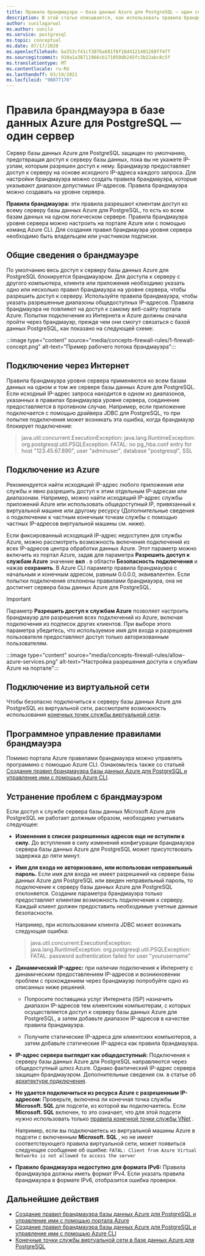```yaml
---
title: Правила брандмауэра — база данных Azure для PostgreSQL — один сервер
description: В этой статье описывается, как использовать правила брандмауэра для подключения к базе данных Azure для PostgreSQL-Single Server.
author: sunilagarwal
ms.author: sunila
ms.service: postgresql
ms.topic: conceptual
ms.date: 07/17/2020
ms.openlocfilehash: ba353cf41cf3876a681f8f18d4121401260ff4ff
ms.sourcegitcommit: 910a1a38711966cb171050db245fc3b22abc8c5f
ms.translationtype: MT
ms.contentlocale: ru-RU
ms.lasthandoff: 03/19/2021
ms.locfileid: "98877176"
---
```

# <a name="firewall-rules-in-azure-database-for-postgresql---single-server"></a>Правила брандмауэра в базе данных Azure для PostgreSQL — один сервер
Сервер базы данных Azure для PostgreSQL защищен по умолчанию, предотвращая доступ к серверу базы данных, пока вы не укажете IP-узлам, которым разрешен доступ к нему. Брандмауэр предоставляет доступ к серверу на основе исходного IP-адреса каждого запроса.
Для настройки брандмауэра можно создать правила брандмауэра, которые указывают диапазон допустимых IP-адресов. Правила брандмауэра можно создавать на уровне сервера.

**Правила брандмауэра:** эти правила разрешают клиентам доступ ко всему серверу базы данных Azure для PostgreSQL, то есть ко всем базам данных на одном логическом сервере. Правила брандмауэра уровня сервера можно настроить на портале Azure или с помощью команд Azure CLI. Для создания правил брандмауэра уровня сервера необходимо быть владельцем или участником подписки.

## <a name="firewall-overview"></a>Общие сведения о брандмауэре
По умолчанию весь доступ к серверу базы данных Azure для PostgreSQL блокируется брандмауэром. Для доступа к серверу с другого компьютера, клиента или приложения необходимо указать одно или несколько правил брандмауэра на уровне сервера, чтобы разрешить доступ к серверу. Используйте правила брандмауэра, чтобы указать разрешенные диапазоны общедоступных IP-адресов. Правила брандмауэра не повлияют на доступ к самому веб-сайту портала Azure.
Попытки подключения из Интернета и Azure должны сначала пройти через брандмауэр, прежде чем они смогут связаться с базой данных PostgreSQL, как показано на следующей схеме:

:::image type="content" source="media/concepts-firewall-rules/1-firewall-concept.png" alt-text="Пример рабочего потока брандмауэра":::

## <a name="connecting-from-the-internet"></a>Подключение через Интернет
Правила брандмауэра уровня сервера применяются ко всем базам данных на одном и том же сервере базы данных Azure для PostgreSQL. Если исходный IP-адрес запроса находится в одном из диапазонов, указанных в правилах брандмауэра уровня сервера, соединение предоставляется в противном случае. Например, если приложение подключается с помощью драйвера JDBC для PostgreSQL, то при попытке подключения может возникать эта ошибка, когда брандмауэр блокирует подключение:
> java.util.concurrent.ExecutionException: java.lang.RuntimeException: org.postgresql.util.PSQLException: FATAL: no pg\_hba.conf entry for host "123.45.67.890", user "adminuser", database "postgresql", SSL

## <a name="connecting-from-azure"></a>Подключение из Azure
Рекомендуется найти исходящий IP-адрес любого приложения или службы и явно разрешить доступ к этим отдельным IP-адресам или диапазонам. Например, можно найти исходящий IP-адрес службы приложений Azure или использовать общедоступный IP, привязанный к виртуальной машине или другому ресурсу (Дополнительные сведения о подключении к частным конечным точкам службы с помощью частных IP-адресов виртуальной машины см. ниже). 

Если фиксированный исходящий IP-адрес недоступен для службы Azure, можно рассмотреть возможность включения подключений из всех IP-адресов центра обработки данных Azure. Этот параметр можно включить из портал Azure, задав для параметра **Разрешить доступ к службам Azure** значение **вкл** . в области **Безопасность подключения** и нажав **сохранить**. В Azure CLI параметр правила брандмауэра с начальным и конечным адресом, равным 0.0.0.0, эквивалентен. Если попытки подключения отклонены правилами брандмауэра, она не достигнет сервера базы данных Azure для PostgreSQL.

> [!IMPORTANT]
> Параметр **Разрешить доступ к службам Azure** позволяет настроить брандмауэр для разрешения всех подключений из Azure, включая подключения из подписок других клиентов. При выборе этого параметра убедитесь, что используемое имя для входа и разрешения пользователя предоставляют доступ только авторизованным пользователям.
> 

:::image type="content" source="media/concepts-firewall-rules/allow-azure-services.png" alt-text="Настройка разрешения доступа к службам Azure на портале":::

## <a name="connecting-from-a-vnet"></a>Подключение из виртуальной сети
Чтобы безопасно подключиться к серверу базы данных Azure для PostgreSQL из виртуальной сети, рассмотрите возможность использования [конечных точек службы виртуальной сети](./concepts-data-access-and-security-vnet.md). 

## <a name="programmatically-managing-firewall-rules"></a>Программное управление правилами брандмауэра
Помимо портала Azure правилами брандмауэра можно управлять программно с помощью Azure CLI.
Ознакомьтесь также со статьей [Создание правил брандмауэра базы данных Azure для PostgreSQL и управление ими с помощью Azure CLI](howto-manage-firewall-using-cli.md).

## <a name="troubleshooting-firewall-issues"></a>Устранение проблем с брандмауэром
Если доступ к службе сервера базы данных Microsoft Azure для PostgreSQL не работает должным образом, необходимо учитывать следующее:

* **Изменения в списке разрешенных адресов еще не вступили в силу.** До вступления в силу изменений конфигурации брандмауэра сервера базы данных Azure для PostgreSQL может присутствовать задержка до пяти минут.

* **Имя для входа не авторизовано, или использован неправильный пароль.** Если имя для входа не имеет разрешений на сервере базы данных Azure для PostgreSQL или введен неправильный пароль, то подключение к серверу базы данных Azure для PostgreSQL отклоняется. Создание параметра брандмауэра только предоставляет клиентам возможность подключения к серверу. Каждый клиент должен предоставить необходимые учетные данные безопасности.

   Например, при использовании клиента JDBC может возникать следующая ошибка:
   > java.util.concurrent.ExecutionException: java.lang.RuntimeException: org.postgresql.util.PSQLException: FATAL: password authentication failed for user "yourusername"

* **Динамический IP-адрес:** при наличии подключения к Интернету с динамическим предоставлением IP-адресов и возникновении проблем с прохождением через брандмауэр попробуйте одно из описанных ниже решений.

   * Попросите поставщика услуг Интернета (ISP) назначить диапазон IP-адресов тем клиентским компьютерам, с которых осуществляется доступ к серверу базы данных Azure для PostgreSQL, а затем добавьте диапазон IP-адресов в качестве правила брандмауэра.

   * Получите статические IP-адреса для клиентских компьютеров, а затем добавьте статические IP-адреса как правила брандмауэра.

* **IP-адрес сервера выглядит как общедоступный:** Подключения к серверу базы данных Azure для PostgreSQL направляются через общедоступный шлюз Azure. Однако фактический IP-адрес сервера защищен брандмауэром. Дополнительные сведения см. в статье об [архитектуре подключения](concepts-connectivity-architecture.md).

* **Не удается подключиться из ресурса Azure с разрешенным IP-адресом:** Проверьте, включена ли конечная точка службы **Microsoft. SQL** для подсети, из которой вы подключаетесь. Если **Microsoft. SQL** включен, то это означает, что для этой подсети нужно использовать только [правила конечной точки службы VNet](concepts-data-access-and-security-vnet.md) .

   Например, если вы подключаетесь из виртуальной машины Azure в подсети с включенным **Microsoft. SQL** , но не имеет соответствующего правила виртуальной сети, может появиться следующее сообщение об ошибке:  `FATAL: Client from Azure Virtual Networks is not allowed to access the server`

* **Правило брандмауэра недоступно для формата IPv6:** Правила брандмауэра должны иметь формат IPv4. Если указать правила брандмауэра в формате IPv6, отобразится ошибка проверки.


## <a name="next-steps"></a>Дальнейшие действия
* [Создание правил брандмауэра базы данных Azure для PostgreSQL и управление ими с помощью портала Azure](howto-manage-firewall-using-portal.md)
* [Создание правил брандмауэра базы данных Azure для PostgreSQL и управление ими с помощью Azure CLI](howto-manage-firewall-using-cli.md)
* [Конечные точки службы виртуальной сети в базе данных Azure для PostgreSQL](./concepts-data-access-and-security-vnet.md)
